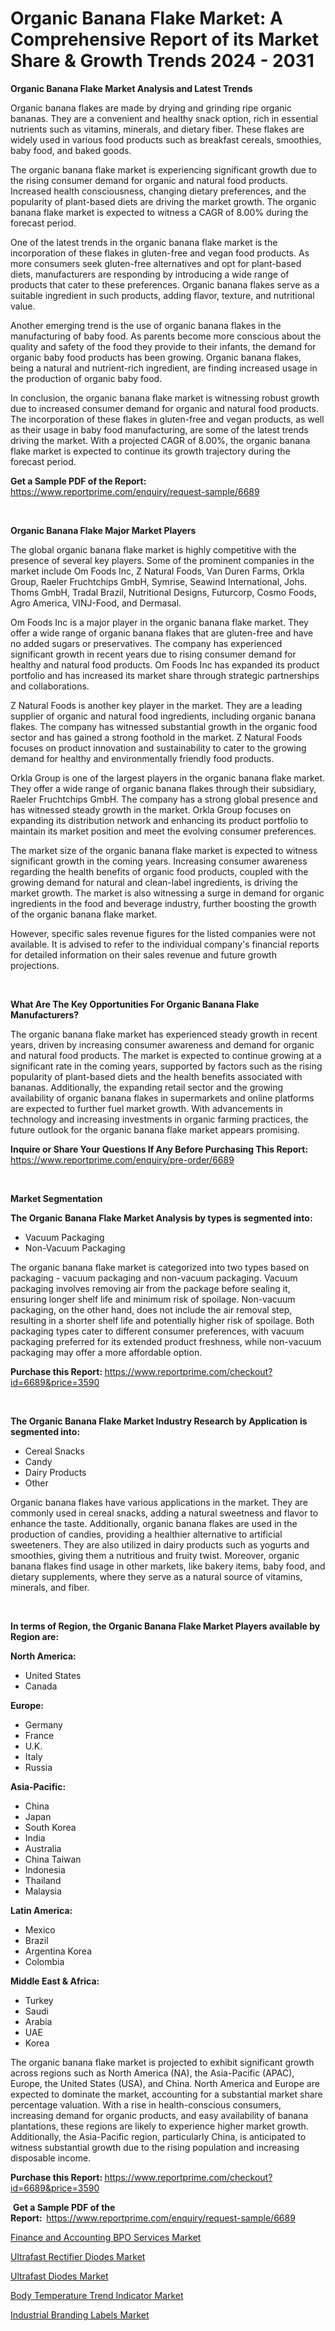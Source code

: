 <p><h1>Organic Banana Flake Market: A Comprehensive Report of its Market Share & Growth Trends 2024 - 2031</h1></p><p><strong>Organic Banana Flake Market Analysis and Latest Trends</strong></p>
<p><p>Organic banana flakes are made by drying and grinding ripe organic bananas. They are a convenient and healthy snack option, rich in essential nutrients such as vitamins, minerals, and dietary fiber. These flakes are widely used in various food products such as breakfast cereals, smoothies, baby food, and baked goods.</p><p>The organic banana flake market is experiencing significant growth due to the rising consumer demand for organic and natural food products. Increased health consciousness, changing dietary preferences, and the popularity of plant-based diets are driving the market growth. The organic banana flake market is expected to witness a CAGR of 8.00% during the forecast period.</p><p>One of the latest trends in the organic banana flake market is the incorporation of these flakes in gluten-free and vegan food products. As more consumers seek gluten-free alternatives and opt for plant-based diets, manufacturers are responding by introducing a wide range of products that cater to these preferences. Organic banana flakes serve as a suitable ingredient in such products, adding flavor, texture, and nutritional value.</p><p>Another emerging trend is the use of organic banana flakes in the manufacturing of baby food. As parents become more conscious about the quality and safety of the food they provide to their infants, the demand for organic baby food products has been growing. Organic banana flakes, being a natural and nutrient-rich ingredient, are finding increased usage in the production of organic baby food.</p><p>In conclusion, the organic banana flake market is witnessing robust growth due to increased consumer demand for organic and natural food products. The incorporation of these flakes in gluten-free and vegan products, as well as their usage in baby food manufacturing, are some of the latest trends driving the market. With a projected CAGR of 8.00%, the organic banana flake market is expected to continue its growth trajectory during the forecast period.</p></p>
<p><strong>Get a Sample PDF of the Report:&nbsp;</strong> <a href="https://www.reportprime.com/enquiry/request-sample/6689">https://www.reportprime.com/enquiry/request-sample/6689</a></p>
<p>&nbsp;</p>
<p><strong>Organic Banana Flake Major Market Players</strong></p>
<p><p>The global organic banana flake market is highly competitive with the presence of several key players. Some of the prominent companies in the market include Om Foods Inc, Z Natural Foods, Van Duren Farms, Orkla Group, Raeler Fruchtchips GmbH, Symrise, Seawind International, Johs. Thoms GmbH, Tradal Brazil, Nutritional Designs, Futurcorp, Cosmo Foods, Agro America, VINJ-Food, and Dermasal.</p><p>Om Foods Inc is a major player in the organic banana flake market. They offer a wide range of organic banana flakes that are gluten-free and have no added sugars or preservatives. The company has experienced significant growth in recent years due to rising consumer demand for healthy and natural food products. Om Foods Inc has expanded its product portfolio and has increased its market share through strategic partnerships and collaborations.</p><p>Z Natural Foods is another key player in the market. They are a leading supplier of organic and natural food ingredients, including organic banana flakes. The company has witnessed substantial growth in the organic food sector and has gained a strong foothold in the market. Z Natural Foods focuses on product innovation and sustainability to cater to the growing demand for healthy and environmentally friendly food products.</p><p>Orkla Group is one of the largest players in the organic banana flake market. They offer a wide range of organic banana flakes through their subsidiary, Raeler Fruchtchips GmbH. The company has a strong global presence and has witnessed steady growth in the market. Orkla Group focuses on expanding its distribution network and enhancing its product portfolio to maintain its market position and meet the evolving consumer preferences.</p><p>The market size of the organic banana flake market is expected to witness significant growth in the coming years. Increasing consumer awareness regarding the health benefits of organic food products, coupled with the growing demand for natural and clean-label ingredients, is driving the market growth. The market is also witnessing a surge in demand for organic ingredients in the food and beverage industry, further boosting the growth of the organic banana flake market.</p><p>However, specific sales revenue figures for the listed companies were not available. It is advised to refer to the individual company's financial reports for detailed information on their sales revenue and future growth projections.</p></p>
<p>&nbsp;</p>
<p><strong>What Are The Key Opportunities For Organic Banana Flake Manufacturers?</strong></p>
<p><p>The organic banana flake market has experienced steady growth in recent years, driven by increasing consumer awareness and demand for organic and natural food products. The market is expected to continue growing at a significant rate in the coming years, supported by factors such as the rising popularity of plant-based diets and the health benefits associated with bananas. Additionally, the expanding retail sector and the growing availability of organic banana flakes in supermarkets and online platforms are expected to further fuel market growth. With advancements in technology and increasing investments in organic farming practices, the future outlook for the organic banana flake market appears promising.</p></p>
<p><strong>Inquire or Share Your Questions If Any Before Purchasing This Report:</strong> <a href="https://www.reportprime.com/enquiry/pre-order/6689">https://www.reportprime.com/enquiry/pre-order/6689</a></p>
<p>&nbsp;</p>
<p><strong>Market Segmentation</strong></p>
<p><strong>The Organic Banana Flake Market Analysis by types is segmented into:</strong></p>
<p><ul><li>Vacuum Packaging</li><li>Non-Vacuum Packaging</li></ul></p>
<p><p>The organic banana flake market is categorized into two types based on packaging - vacuum packaging and non-vacuum packaging. Vacuum packaging involves removing air from the package before sealing it, ensuring longer shelf life and minimum risk of spoilage. Non-vacuum packaging, on the other hand, does not include the air removal step, resulting in a shorter shelf life and potentially higher risk of spoilage. Both packaging types cater to different consumer preferences, with vacuum packaging preferred for its extended product freshness, while non-vacuum packaging may offer a more affordable option.</p></p>
<p><strong>Purchase this Report:&nbsp;</strong><a href="https://www.reportprime.com/checkout?id=6689&price=3590">https://www.reportprime.com/checkout?id=6689&price=3590</a></p>
<p>&nbsp;</p>
<p><strong>The Organic Banana Flake Market Industry Research by Application is segmented into:</strong></p>
<p><ul><li>Cereal Snacks</li><li>Candy</li><li>Dairy Products</li><li>Other</li></ul></p>
<p><p>Organic banana flakes have various applications in the market. They are commonly used in cereal snacks, adding a natural sweetness and flavor to enhance the taste. Additionally, organic banana flakes are used in the production of candies, providing a healthier alternative to artificial sweeteners. They are also utilized in dairy products such as yogurts and smoothies, giving them a nutritious and fruity twist. Moreover, organic banana flakes find usage in other markets, like bakery items, baby food, and dietary supplements, where they serve as a natural source of vitamins, minerals, and fiber.</p></p>
<p>&nbsp;</p>
<p><strong>In terms of Region, the Organic Banana Flake Market Players available by Region are:</strong></p>
<p>
    <p> <strong> North America: </strong>
        <ul>
            <li>United States</li>
            <li>Canada</li>
        </ul>
        </p> 
    <p> <strong> Europe: </strong>
        <ul>
            <li>Germany</li>
            <li>France</li>
            <li>U.K.</li>
            <li>Italy</li>
            <li>Russia</li>
        </ul>
        </p> 
    <p> <strong> Asia-Pacific: </strong>
        <ul>
            <li>China</li>
            <li>Japan</li>
            <li>South Korea</li>
            <li>India</li>
            <li>Australia</li>
            <li>China Taiwan</li>
            <li>Indonesia</li>
            <li>Thailand</li>
            <li>Malaysia</li>
        </ul>
        </p> 
    <p> <strong> Latin America: </strong>
        <ul>
            <li>Mexico</li>
            <li>Brazil</li>
            <li>Argentina Korea</li>
            <li>Colombia</li>
        </ul>
        </p> 
    <p> <strong> Middle East & Africa: </strong>
        <ul>
            <li>Turkey</li>
            <li>Saudi</li>
            <li>Arabia</li>
            <li>UAE</li>
            <li>Korea</li>
        </ul>
    </p>
    </p>
<p><p>The organic banana flake market is projected to exhibit significant growth across regions such as North America (NA), the Asia-Pacific (APAC), Europe, the United States (USA), and China. North America and Europe are expected to dominate the market, accounting for a substantial market share percentage valuation. With a rise in health-conscious consumers, increasing demand for organic products, and easy availability of banana plantations, these regions are likely to experience higher market growth. Additionally, the Asia-Pacific region, particularly China, is anticipated to witness substantial growth due to the rising population and increasing disposable income.</p></p>
<p><strong>Purchase this Report: </strong><a href="https://www.reportprime.com/checkout?id=6689&price=3590">https://www.reportprime.com/checkout?id=6689&price=3590</a></p>
<p>&nbsp;<strong>Get a Sample PDF of the Report:&nbsp;&nbsp;</strong><a href="https://www.reportprime.com/enquiry/request-sample/6689">https://www.reportprime.com/enquiry/request-sample/6689</a></p>
<p><strong></strong></p>
<p><p><a href="https://medium.com/@jaremington56468/finance-and-accounting-bpo-services-market-analysis-and-sze-forecasted-for-period-from-2023-to-2030-111168855654">Finance and Accounting BPO Services Market</a></p><p><a href="https://github.com/globismark/Market-Research-Report-List-1/blob/main/ultrafast-rectifier-diodes-market.md">Ultrafast Rectifier Diodes Market</a></p><p><a href="https://github.com/lylyparadise/Market-Research-Report-List-1/blob/main/ultrafast-diodes-market.md">Ultrafast Diodes Market</a></p><p><a href="https://www.linkedin.com/pulse/insights-body-temperature-trend-indicator-market-size-analysing-296ne?trackingId=WgD%2FMccNZDhA7WQWpfC2gA%3D%3D">Body Temperature Trend Indicator Market</a></p><p><a href="https://www.linkedin.com/pulse/industrial-branding-labels-market-goal-estimating-size-yncie?trackingId=qtj8hJB4J%2BMe18XJX7y7Bw%3D%3D">Industrial Branding Labels Market</a></p></p>
